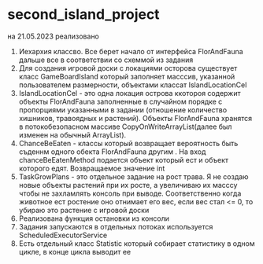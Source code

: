 # second_island_project

на 21.05.2023 реализовано

1. Иехархия классво. Все берет начало от интерфейса FlorAndFauna дальше все в соответствии со схеммой из задания
2. Для создания игровой доски с локациями осторова существует класс  GameBoardIsland который заполняет масссив,
указанной пользователем размерности, объектами классат IslandLocationCel
3. IslandLocationCel - это одна локация острова ккотороя содержит объекты FlorAndFauna заполненные в случайном порядке 
с пропорциями указанными в задании (отношение количество хишников, травоядных и растений). Объекты FlorAndFauna
хранятся в потокобезопасном массиве CopyOnWriteArrayList(далее был изменен на обычный ArrayList).
4. ChanceBeEaten - классы который возвращает вероятность быть съденнм одного обекта FlorAndFauna другим . На вход chanceBeEatenMethod подается 
объект который ест и объект которого едят. Возвращаемое значение int
5. TaskGrowPlans - это отдельное задание на рост трава. Я не создаю новые объекты растений при их росте, а увеличиваю их масссу 
чтобы не захламлять консоль при выводе. Соответственно когда животное ест ростение оно отнимает его вес, если вес стал  <= 0, то
убираю это растение с игровой доски
6. Реализована функция остановки из консоли
7. Задания запускаются в отдельных потоках используется ScheduledExecutorService
8. Есть отдельный класс Statistic который собирает статистику в одном цикле, в конце цикла выводит ее